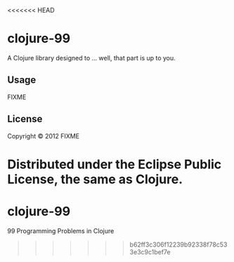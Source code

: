 <<<<<<< HEAD
# clojure-99

A Clojure library designed to ... well, that part is up to you.

## Usage

FIXME

## License

Copyright © 2012 FIXME

Distributed under the Eclipse Public License, the same as Clojure.
=======
clojure-99
==========

99 Programming Problems in Clojure
>>>>>>> b62ff3c306f12239b92338f78c533e3c9c1bef7e
